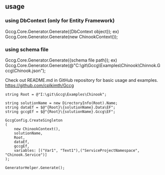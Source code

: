 ﻿## usage

### using DbContext (only for Entity Framework)
Gccg.Core.Generator.Generate({DbContext object});
ex) Gccg.Core.Generator.Generate(new ChinookContext());

### using  schema file
Gccg.Core.Generator.Generate({schema file path});
ex) Gccg.Core.Generator.Generate(@"C:\git\Gccg\Examples\Chinook\Chinnok.Gccg\Chinook.json");


Check out README.md in GitHub repository for basic usage and examples.
https://github.com/cplkimth/Gccg

```
string Root = @"I:\git\Gccg\Examples\Chinook";

string solutionName = new DirectoryInfo(Root).Name;
string dataEf = $@"{Root}\{solutionName}.Data\EF";
string gccgEf = $@"{Root}\{solutionName}.Gccg\EF";

GccgConfig.CreateSingleton
(
    new ChinookContext(),
    solutionName,
    Root,
    dataEf,
    gccgEf,
    variables: [("Var1", "Text1"),("ServiceProjectNamespace", "Chinook.Service")]
);

GeneratorHelper.Generate();

```